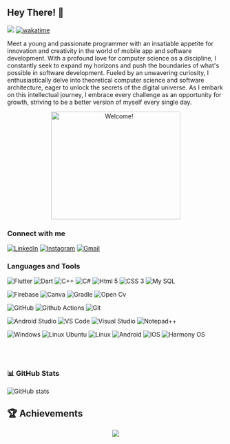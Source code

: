 <h2>Hey There! 👋</h2>

[![](https://visitcount.itsvg.in/api?id=alimnsr1154&icon=0&color=0)](https://visitcount.itsvg.in)
[![wakatime](https://wakatime.com/badge/user/1f87a6e4-5e73-458d-b30f-79961da9f5e4/project/5f82efaf-b13e-40db-948a-09887579000b.svg)](https://wakatime.com/badge/user/1f87a6e4-5e73-458d-b30f-79961da9f5e4/project/5f82efaf-b13e-40db-948a-09887579000b)

<p>
   Meet a young and passionate programmer with an insatiable appetite for innovation and creativity in the world of mobile app and software development. With a profound love for computer science as a discipline, I constantly seek to expand my horizons and push the boundaries of what's possible in software development. Fueled by an unwavering curiosity, I enthusiastically delve into theoretical computer science and software architecture, eager to unlock the secrets of the digital universe. As I embark on this intellectual journey, I embrace every challenge as an opportunity for growth, striving to be a better version of myself every single day. 
</p>


<div align="center" width="50">

<img src="https://64.media.tumblr.com/47cd1de999f422bd5c7aa79eddf23827/505e7fe3097af757-57/s500x750/86be37d1474bd247b57a86d719cc82c311b9419f.gifv" alt="Welcome!" width="300" height= "250" />

</div>


<h3>Connect with me </h3>

<a href="https://www.linkedin.com/in/ali-mansoor-a1a06b248" target="_blank"><img src="https://img.shields.io/badge/LinkedIn-0077B5?style=for-the-badge&logo=linkedin&logoColor=white" alt="LinkedIn"></a>
<a href="https://www.instagram.com/alimn_sor" target="_blank"><img src="https://img.shields.io/badge/Instagram-E4405F?style=for-the-badge&logo=instagram&logoColor=white" alt="Instagram"></a>
<a href="mailto:alimansoor4493@gmail.com" target="_blank">
  <img src="https://img.shields.io/badge/Gmail-D14836?style=for-the-badge&logo=gmail&logoColor=white" alt="Gmail">
</a>



<h3>Languages and Tools </h3>

![Flutter](https://img.shields.io/badge/Flutter-02569B?style=for-the-badge&logo=flutter&logoColor=white)
![Dart](https://img.shields.io/badge/Dart-0175C2?style=for-the-badge&logo=dart&logoColor=white)
![C++](https://img.shields.io/badge/C%2B%2B-00599C?style=for-the-badge&logo=c%2B%2B&logoColor=white)
![C#](https://img.shields.io/badge/C%23-239120?style=for-the-badge&logo=c-sharp&logoColor=white)
![Html 5](https://img.shields.io/badge/HTML5-E34F26?style=for-the-badge&logo=html5&logoColor=white)
![CSS 3](https://img.shields.io/badge/CSS3-1572B6?style=for-the-badge&logo=css3&logoColor=white)
![My SQL](https://img.shields.io/badge/MySQL-005C84?style=for-the-badge&logo=mysql&logoColor=white)



![Firebase](https://img.shields.io/badge/firebase-ffca28?style=for-the-badge&logo=firebase&logoColor=black)
![Canva](https://img.shields.io/badge/Canva-%2300C4CC.svg?&style=for-the-badge&logo=Canva&logoColor=white)
![Gradle](https://img.shields.io/badge/gradle-02303A?style=for-the-badge&logo=gradle&logoColor=white)
![Open Cv](https://img.shields.io/badge/OpenCV-27338e?style=for-the-badge&logo=OpenCV&logoColor=white)


![GitHub](https://img.shields.io/badge/GitHub-100000?style=for-the-badge&logo=github&logoColor=white)
![Github Actions](https://img.shields.io/badge/GitHub_Actions-2088FF?style=for-the-badge&logo=github-actions&logoColor=white)
![Git](https://img.shields.io/badge/GIT-E44C30?style=for-the-badge&logo=git&logoColor=white)


![Android Studio](https://img.shields.io/badge/Android_Studio-3DDC84?style=for-the-badge&logo=android-studio&logoColor=white)
![VS Code](https://img.shields.io/badge/VSCode-0078D4?style=for-the-badge&logo=visual%20studio%20code&logoColor=white)
![Visual Studio](https://img.shields.io/badge/Visual_Studio-5C2D91?style=for-the-badge&logo=visual%20studio&logoColor=white)
![Notepad++](https://img.shields.io/badge/Notepad++-90E59A.svg?style=for-the-badge&logo=notepad%2B%2B&logoColor=black)


![Windows](https://img.shields.io/badge/Windows-0078D6?style=for-the-badge&logo=windows&logoColor=white)
![Linux Ubuntu](https://img.shields.io/badge/Lubuntu-0068C8?style=for-the-badge&logo=lubuntu&logoColor=white)
![Linux](https://img.shields.io/badge/Linux-FCC624?style=for-the-badge&logo=linux&logoColor=black)
![Android](https://img.shields.io/badge/Android-3DDC84?style=for-the-badge&logo=android&logoColor=white)
![IOS](https://img.shields.io/badge/iOS-000000?style=for-the-badge&logo=ios&logoColor=white)
![Harmony OS](https://img.shields.io/badge/HarmonyOS-000000?style=for-the-badge&logo=harmonyos&logoColor=white)

<br/>
‎‎ 
<h3>📊 GitHub Stats</h3>
      <img src="https://github-readme-stats-tau-taupe-31.vercel.app/api?username=alimnsr1154&hide=stars,prs&show_icons=true&rank_icon=github&theme=transparent" alt="GitHub stats">
   
      





## **🏆 Achievements**

<div align="center" style="text-align:center">
<img src="https://github-profile-trophy.vercel.app/?username=alimnsr1154&theme=dracula" /><br />
</div>










<!---
alimnsr1154/alimnsr1154 is a ✨ special ✨ repository because its `README.md` (this file) appears on your GitHub profile.
You can click the Preview link to take a look at your changes.
--->
